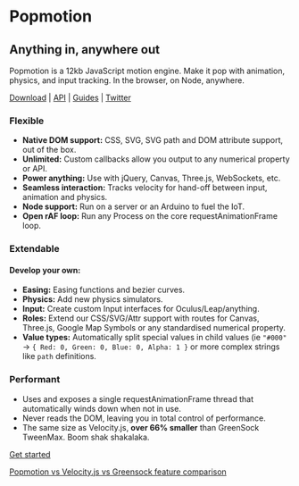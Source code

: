 # Popmotion

## Anything in, anywhere out

Popmotion is a 12kb JavaScript motion engine. Make it pop with animation, physics, and input tracking. In the browser, on Node, anywhere.

[Download](http://popmotion.io/download) | [API](http://popmotion.io/api) | [Guides](http://popmotion.io/guides/get-started) | [Twitter](http://twitter.com/popmotionjs)

### Flexible
* **Native DOM support:** CSS, SVG, SVG path and DOM attribute support, out of the box.
* **Unlimited:** Custom callbacks allow you output to any numerical property or API.
* **Power anything:** Use with jQuery, Canvas, Three.js, WebSockets, etc.
* **Seamless interaction:** Tracks velocity for hand-off between input, animation and physics.
* **Node support:** Run on a server or an Arduino to fuel the IoT.
* **Open rAF loop:** Run any Process on the core requestAnimationFrame loop.

### Extendable
#### Develop your own:
* **Easing:** Easing functions and bezier curves.
* **Physics:** Add new physics simulators.
* **Input:** Create custom Input interfaces for Oculus/Leap/anything.
* **Roles:** Extend our CSS/SVG/Attr support with routes for Canvas, Three.js, Google Map Symbols or any standardised numerical property.
* **Value types:** Automatically split special values in child values (ie `"#000"` -> `{ Red: 0, Green: 0, Blue: 0, Alpha: 1 }` or more complex strings like `path` definitions.

### Performant
* Uses and exposes a single requestAnimationFrame thread that automatically winds down when not in use.
* Never reads the DOM, leaving you in total control of performance.
* The same size as Velocity.js, **over 66% smaller** than GreenSock TweenMax. Boom shak shakalaka.


[Get started](http://popmotion.io/guides/get-started)

[Popmotion vs Velocity.js vs Greensock feature comparison](http://popmotion.io/guides/feature-comparison)
